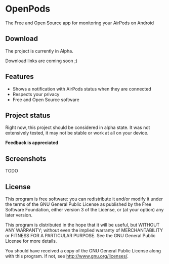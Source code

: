 # OpenPods
The Free and Open Source app for monitoring your AirPods on Android

## Download
The project is currently in Alpha.

Download links are coming soon ;)

## Features
* Shows a notification with AirPods status when they are connected
* Respects your privacy
* Free and Open Source software

## Project status
Right now, this project should be considered in alpha state. It was not extensively tested, it may not be stable or work at all on your device.

**Feedback is appreciated**

## Screenshots
TODO

## License
This program is free software: you can redistribute it and/or modify
it under the terms of the GNU General Public License as published by
the Free Software Foundation, either version 3 of the License, or
(at your option) any later version.

This program is distributed in the hope that it will be useful,
but WITHOUT ANY WARRANTY; without even the implied warranty of
MERCHANTABILITY or FITNESS FOR A PARTICULAR PURPOSE.  See the
GNU General Public License for more details.

You should have received a copy of the GNU General Public License
along with this program.  If not, see <http://www.gnu.org/licenses/>.
